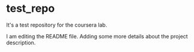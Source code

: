 # test_repo
It's a test repository for the coursera lab.


I am editing the README file. Adding some more details about the project description.
